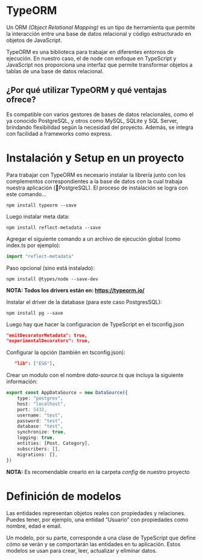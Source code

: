 # TypeORM

Un ORM *(Object Relational Mapping)* es un tipo de herramienta que permite la interacción entre una base de datos relacional y código estructurado en objetos de JavaScript.

TypeORM es una biblioteca para trabajar en diferentes entornos de ejecución. En nuestro caso, el de node con enfoque en TypeScript y JavaScript nos proporciona una interfaz que permite transformar objetos a tablas de una base de datos relacional.

## ¿Por qué utilizar TypeORM y qué ventajas ofrece?

Es compatible con varios gestores de bases de datos relacionales, como el ya conocido PostgreSQL, y otros como MySQL, SQLite y SQL Server, brindando flexibilidad según la necesidad del proyecto. Además, se integra con facilidad a frameworks como express.

# Instalación y Setup en un proyecto

Para trabajar con TypeORM es necesario instalar la librería junto con los complementos correspondientes a la base de datos con la cual trabaja nuestra aplicación (🚀PostgreSQL). El proceso de instalación se logra con este comando...

```
npm install typeorm --save
```

Luego instalar meta data:

```
npm install reflect-metadata --save
```

Agregar el siguiente comando a un archivo de ejecución global (como index.ts por ejemplo):

```ts
import "reflect-metadata"
```

Paso opcional (sino está instalado):

```
npm install @types/node --save-dev
```

**NOTA: Todos los drivers están en: https://typeorm.io/**

Instalar el driver de la database (para este caso PostgresSQL):

```
npm install pg --save
```
Luego hay que hacer la configuracion de TypeScript en el tsconfig.json

```json
"emitDecoratorMetadata": true,
"experimentalDecorators": true,
```

Configurar la opción (también en tsconfig.json):

```json
   "lib": ["ES6"], 
```

Crear un modulo con el nombre *data-source.ts* que incluya la siguiente información:

```ts
export const AppDataSource = new DataSource({
    type: "postgres",
    host: "localhost",
    port: 5432,
    username: "test",
    password: "test",
    database: "test",
    synchronize: true,
    logging: true,
    entities: [Post, Category],
    subscribers: [],
    migrations: [],
})
```

**NOTA:** Es recomendable crearlo en la carpeta *config* de nuestro proyecto

# Definición de modelos

Las entidades representan objetos reales con propiedades y relaciones. Puedes tener, por ejemplo, una entidad “Usuario” con propiedades como nombre, edad e email.

Un modelo, por su parte, corresponde a una clase de TypeScript que define cómo se verán y se comportarán las entidades en tu aplicación. Estos modelos se usan para crear, leer, actualizar y eliminar datos. 

